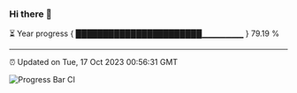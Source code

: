 ### Hi there 👋

⏳ Year progress { ███████████████████████▁▁▁▁▁▁▁ } 79.19 %

---

⏰ Updated on Tue, 17 Oct 2023 00:56:31 GMT

![Progress Bar CI](https://github.com/JuvenileQ/Progress-Bar-CI/workflows/main/badge.svg)
